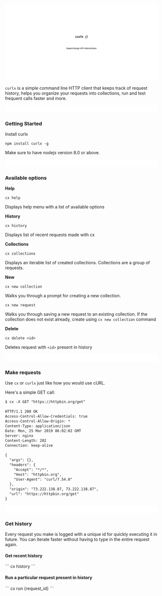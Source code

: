 ![](assets/intro-banner.png)

`curlx` is a simple command line HTTP client that keeps track of request history, helps you organize your requests into collections, run and test frequent calls faster and more. 

![](assets/small-clear.png)

### Getting Started
Install curlx
```
npm install curlx -g
```
Make sure to have nodejs version 8.0 or above.

![](assets/small-clear.png)

### Available options
**Help**
```
cx help
```
Displays help menu with a list of available options

**History**
```
cx history
```
Displays list of recent requests made with cx


**Collections**
```
cx collections
```
Displays an iterable list of created collections. Collections are a group of requests.

**New**
```
cx new collection
```
Walks you through a prompt for creating a new collection. 

```
cx new request
```
Walks you through saving a new request to an existing collection. If the collection does not exist already, create using `cx new collection` command

**Delete**
```
cx delete <id>
```
Deletes request with `<id>` present in history

![](assets/small-clear.png)

### Make requests
Use `cx` or `curlx` just like how you would use cURL.

Here's a simple GET call:
```
$ cx -X GET "https://httpbin.org/get"

HTTP/1.1 200 OK
Access-Control-Allow-Credentials: true
Access-Control-Allow-Origin: *
Content-Type: application/json
Date: Mon, 25 Mar 2019 06:02:02 GMT
Server: nginx
Content-Length: 202
Connection: keep-alive

{
  "args": {},
  "headers": {
    "Accept": "*/*",
    "Host": "httpbin.org",
    "User-Agent": "curl/7.54.0"
  },
  "origin": "73.222.138.87, 73.222.138.87",
  "url": "https://httpbin.org/get"
}
```

![](assets/small-clear.png)

### Get history
Every request you make is logged with a unique id for quickly executing it in future. You can iterate faster without having to type in the entire request again.

<h4>Get recent history</h4>
```
cx history
```
<h4>Run a particular request present in history</h4>
```
cx run {request_id}
```
